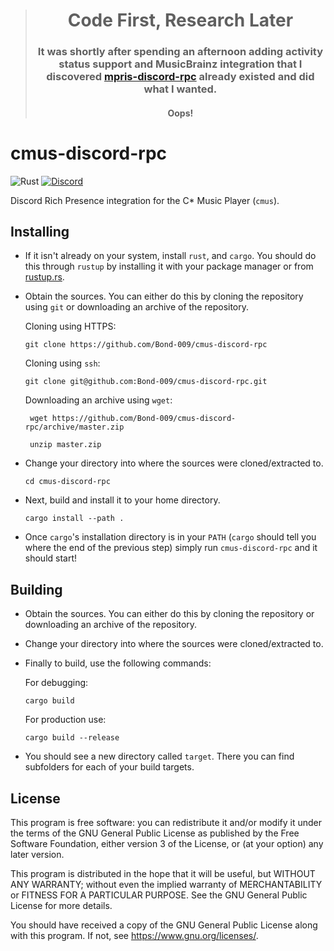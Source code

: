 <blockquote>
<div align="center">
  <h1>Code First, Research Later</h1>
  <h3><b>It was shortly after spending an afternoon adding activity status support and MusicBrainz integration that I discovered <a href='https://github.com/patryk-ku/mpris-discord-rpc?tab=readme-ov-file#mpris-discord-rpc'>mpris-discord-rpc</a> already existed and did what I wanted.</b></h3>
  <h4>Oops!</h4>
</div>
</blockquote>

# cmus-discord-rpc

![Rust][github-actions-badge] [![Discord][discord-badge]][discord-invite]

Discord Rich Presence integration for the C* Music Player (`cmus`).

## Installing

- If it isn't already on your system, install `rust`, and `cargo`. You should do this through `rustup` by installing it with your package manager or from [rustup.rs](https://rustup.rs).

- Obtain the sources. You can either do this by cloning the repository using `git` or downloading an archive of the repository.

  Cloning using HTTPS:

      git clone https://github.com/Bond-009/cmus-discord-rpc

  Cloning using `ssh`:

      git clone git@github.com:Bond-009/cmus-discord-rpc.git

  Downloading an archive using `wget`:

       wget https://github.com/Bond-009/cmus-discord-rpc/archive/master.zip

       unzip master.zip

- Change your directory into where the sources were cloned/extracted to.

      cd cmus-discord-rpc

- Next, build and install it to your home directory.

      cargo install --path .

- Once `cargo`'s installation directory is in your `PATH` (`cargo` should tell you where the end of the previous step) simply run `cmus-discord-rpc` and it should start!

## Building

- Obtain the sources. You can either do this by cloning the repository or downloading an archive of the repository.

- Change your directory into where the sources were cloned/extracted to.

- Finally to build, use the following commands:

  For debugging:

      cargo build

  For production use:

      cargo build --release

- You should see a new directory called `target`. There you can find subfolders for each of your build targets.

## License

This program is free software: you can redistribute it and/or modify
it under the terms of the GNU General Public License as published by
the Free Software Foundation, either version 3 of the License, or
(at your option) any later version.

This program is distributed in the hope that it will be useful,
but WITHOUT ANY WARRANTY; without even the implied warranty of
MERCHANTABILITY or FITNESS FOR A PARTICULAR PURPOSE.  See the
GNU General Public License for more details.

You should have received a copy of the GNU General Public License
along with this program.  If not, see https://www.gnu.org/licenses/.

[github-actions-badge]: https://github.com/Bond-009/cmus-discord-rpc/workflows/Rust/badge.svg
[discord-badge]: https://discordapp.com/api/guilds/261241776105455618/widget.png
[discord-invite]: https://discordapp.com/invite/thKXwJb
